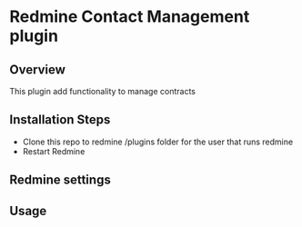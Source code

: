 Redmine Contact Management plugin
=================================

Overview
--------
This plugin add functionality to manage contracts


Installation Steps
-------------------
 - Clone this repo to redmine /plugins folder for the user that runs redmine
 - Restart Redmine


Redmine settings
----------------
  

Usage
-----
